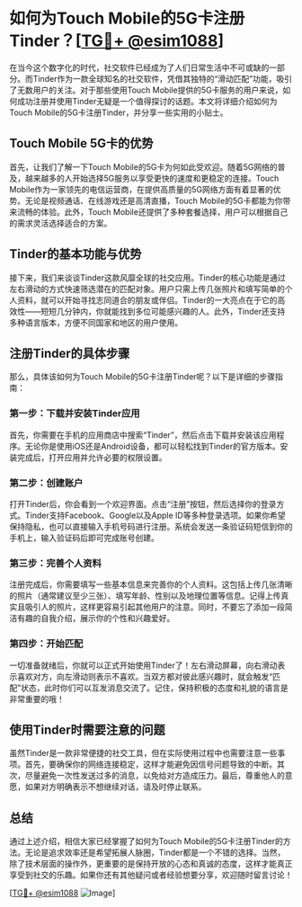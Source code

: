 # 如何为Touch Mobile的5G卡注册Tinder？[[TG💪+ @esim1088](https://t.me/s/esim1088)]

在当今这个数字化的时代，社交软件已经成为了人们日常生活中不可或缺的一部分。而Tinder作为一款全球知名的社交软件，凭借其独特的“滑动匹配”功能，吸引了无数用户的关注。对于那些使用Touch Mobile提供的5G卡服务的用户来说，如何成功注册并使用Tinder无疑是一个值得探讨的话题。本文将详细介绍如何为Touch Mobile的5G卡注册Tinder，并分享一些实用的小贴士。

## Touch Mobile 5G卡的优势

首先，让我们了解一下Touch Mobile的5G卡为何如此受欢迎。随着5G网络的普及，越来越多的人开始选择5G服务以享受更快的速度和更稳定的连接。Touch Mobile作为一家领先的电信运营商，在提供高质量的5G网络方面有着显著的优势。无论是视频通话、在线游戏还是高清直播，Touch Mobile的5G卡都能为你带来流畅的体验。此外，Touch Mobile还提供了多种套餐选择，用户可以根据自己的需求灵活选择适合的方案。

## Tinder的基本功能与优势

接下来，我们来谈谈Tinder这款风靡全球的社交应用。Tinder的核心功能是通过左右滑动的方式快速筛选潜在的匹配对象。用户只需上传几张照片和填写简单的个人资料，就可以开始寻找志同道合的朋友或伴侣。Tinder的一大亮点在于它的高效性——短短几分钟内，你就能找到多位可能感兴趣的人。此外，Tinder还支持多种语言版本，方便不同国家和地区的用户使用。

## 注册Tinder的具体步骤

那么，具体该如何为Touch Mobile的5G卡注册Tinder呢？以下是详细的步骤指南：

### 第一步：下载并安装Tinder应用

首先，你需要在手机的应用商店中搜索“Tinder”，然后点击下载并安装该应用程序。无论你是使用iOS还是Android设备，都可以轻松找到Tinder的官方版本。安装完成后，打开应用并允许必要的权限设置。

### 第二步：创建账户

打开Tinder后，你会看到一个欢迎界面。点击“注册”按钮，然后选择你的登录方式。Tinder支持Facebook、Google以及Apple ID等多种登录选项。如果你希望保持隐私，也可以直接输入手机号码进行注册。系统会发送一条验证码短信到你的手机上，输入验证码后即可完成账号创建。

### 第三步：完善个人资料

注册完成后，你需要填写一些基本信息来完善你的个人资料。这包括上传几张清晰的照片（通常建议至少三张）、填写年龄、性别以及地理位置等信息。记得上传真实且吸引人的照片，这样更容易引起其他用户的注意。同时，不要忘了添加一段简洁有趣的自我介绍，展示你的个性和兴趣爱好。

### 第四步：开始匹配

一切准备就绪后，你就可以正式开始使用Tinder了！左右滑动屏幕，向右滑动表示喜欢对方，向左滑动则表示不喜欢。当双方都对彼此感兴趣时，就会触发“匹配”状态，此时你们可以互发消息交流了。记住，保持积极的态度和礼貌的语言是非常重要的哦！

## 使用Tinder时需要注意的问题

虽然Tinder是一款非常便捷的社交工具，但在实际使用过程中也需要注意一些事项。首先，要确保你的网络连接稳定，这样才能避免因信号问题导致的中断。其次，尽量避免一次性发送过多的消息，以免给对方造成压力。最后，尊重他人的意愿，如果对方明确表示不想继续对话，请及时停止联系。

## 总结

通过上述介绍，相信大家已经掌握了如何为Touch Mobile的5G卡注册Tinder的方法。无论是追求效率还是希望拓展人脉圈，Tinder都是一个不错的选择。当然，除了技术层面的操作外，更重要的是保持开放的心态和真诚的态度，这样才能真正享受到社交的乐趣。如果你还有其他疑问或者经验想要分享，欢迎随时留言讨论！

[[TG💪+ @esim1088](https://t.me/s/esim1088) ![Image](https://i.postimg.cc/4NQfJmqS/Snipaste-2025-05-13-00-14-12.png)]